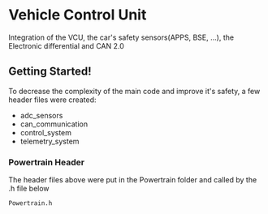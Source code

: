 # Vehicle Control Unit
Integration of the VCU, the car's safety sensors(APPS, BSE, ...), the Electronic differential and CAN 2.0

## Getting Started!

To decrease the complexity of the main code and improve it's safety, a few header files were created:

-  adc_sensors
-  can_communication
-  control_system
-  telemetry_system

### Powertrain Header
The header files above were put in the Powertrain folder and called by the .h file below

```
Powertrain.h
```
